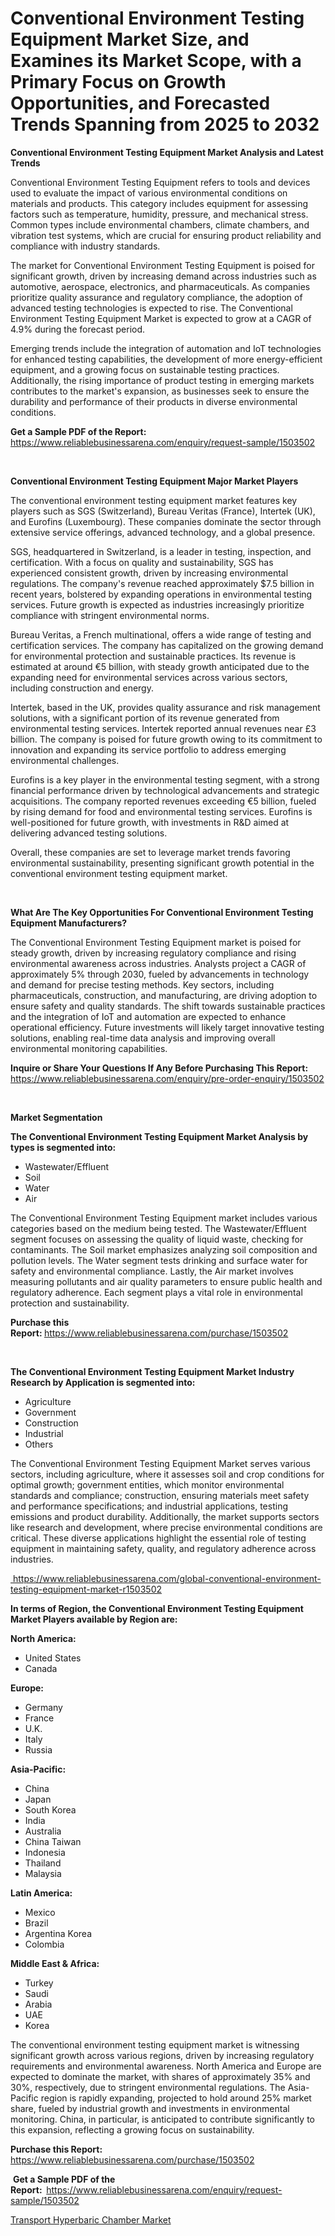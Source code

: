 <p><h1>Conventional Environment Testing Equipment Market Size, and Examines its Market Scope, with a Primary Focus on Growth Opportunities, and Forecasted Trends Spanning from 2025 to 2032</h1></p><p><strong>Conventional Environment Testing Equipment Market Analysis and Latest Trends</strong></p>
<p><p>Conventional Environment Testing Equipment refers to tools and devices used to evaluate the impact of various environmental conditions on materials and products. This category includes equipment for assessing factors such as temperature, humidity, pressure, and mechanical stress. Common types include environmental chambers, climate chambers, and vibration test systems, which are crucial for ensuring product reliability and compliance with industry standards.</p><p>The market for Conventional Environment Testing Equipment is poised for significant growth, driven by increasing demand across industries such as automotive, aerospace, electronics, and pharmaceuticals. As companies prioritize quality assurance and regulatory compliance, the adoption of advanced testing technologies is expected to rise. The Conventional Environment Testing Equipment Market is expected to grow at a CAGR of 4.9% during the forecast period. </p><p>Emerging trends include the integration of automation and IoT technologies for enhanced testing capabilities, the development of more energy-efficient equipment, and a growing focus on sustainable testing practices. Additionally, the rising importance of product testing in emerging markets contributes to the market's expansion, as businesses seek to ensure the durability and performance of their products in diverse environmental conditions.</p></p>
<p><strong>Get a Sample PDF of the Report:&nbsp;</strong> <a href="https://www.reliablebusinessarena.com/enquiry/request-sample/1503502?utm_campaign=2518&utm_medium=2&utm_source=Github&utm_content=ia&utm_term=23032025&utm_id=conventional-environment-testing-equipment">https://www.reliablebusinessarena.com/enquiry/request-sample/1503502</a></p>
<p>&nbsp;</p>
<p><strong>Conventional Environment Testing Equipment Major Market Players</strong></p>
<p><p>The conventional environment testing equipment market features key players such as SGS (Switzerland), Bureau Veritas (France), Intertek (UK), and Eurofins (Luxembourg). These companies dominate the sector through extensive service offerings, advanced technology, and a global presence.</p><p>SGS, headquartered in Switzerland, is a leader in testing, inspection, and certification. With a focus on quality and sustainability, SGS has experienced consistent growth, driven by increasing environmental regulations. The company's revenue reached approximately $7.5 billion in recent years, bolstered by expanding operations in environmental testing services. Future growth is expected as industries increasingly prioritize compliance with stringent environmental norms.</p><p>Bureau Veritas, a French multinational, offers a wide range of testing and certification services. The company has capitalized on the growing demand for environmental protection and sustainable practices. Its revenue is estimated at around €5 billion, with steady growth anticipated due to the expanding need for environmental services across various sectors, including construction and energy.</p><p>Intertek, based in the UK, provides quality assurance and risk management solutions, with a significant portion of its revenue generated from environmental testing services. Intertek reported annual revenues near £3 billion. The company is poised for future growth owing to its commitment to innovation and expanding its service portfolio to address emerging environmental challenges.</p><p>Eurofins is a key player in the environmental testing segment, with a strong financial performance driven by technological advancements and strategic acquisitions. The company reported revenues exceeding €5 billion, fueled by rising demand for food and environmental testing services. Eurofins is well-positioned for future growth, with investments in R&D aimed at delivering advanced testing solutions.</p><p>Overall, these companies are set to leverage market trends favoring environmental sustainability, presenting significant growth potential in the conventional environment testing equipment market.</p></p>
<p>&nbsp;</p>
<p><strong>What Are The Key Opportunities For Conventional Environment Testing Equipment Manufacturers?</strong></p>
<p><p>The Conventional Environment Testing Equipment market is poised for steady growth, driven by increasing regulatory compliance and rising environmental awareness across industries. Analysts project a CAGR of approximately 5% through 2030, fueled by advancements in technology and demand for precise testing methods. Key sectors, including pharmaceuticals, construction, and manufacturing, are driving adoption to ensure safety and quality standards. The shift towards sustainable practices and the integration of IoT and automation are expected to enhance operational efficiency. Future investments will likely target innovative testing solutions, enabling real-time data analysis and improving overall environmental monitoring capabilities.</p></p>
<p><strong>Inquire or Share Your Questions If Any Before Purchasing This Report:</strong> <a href="https://www.reliablebusinessarena.com/enquiry/pre-order-enquiry/1503502?utm_campaign=2518&utm_medium=2&utm_source=Github&utm_content=ia&utm_term=23032025&utm_id=conventional-environment-testing-equipment">https://www.reliablebusinessarena.com/enquiry/pre-order-enquiry/1503502</a></p>
<p>&nbsp;</p>
<p><strong>Market Segmentation</strong></p>
<p><strong>The Conventional Environment Testing Equipment Market Analysis by types is segmented into:</strong></p>
<p><ul><li>Wastewater/Effluent</li><li>Soil</li><li>Water</li><li>Air</li></ul></p>
<p><p>The Conventional Environment Testing Equipment market includes various categories based on the medium being tested. The Wastewater/Effluent segment focuses on assessing the quality of liquid waste, checking for contaminants. The Soil market emphasizes analyzing soil composition and pollution levels. The Water segment tests drinking and surface water for safety and environmental compliance. Lastly, the Air market involves measuring pollutants and air quality parameters to ensure public health and regulatory adherence. Each segment plays a vital role in environmental protection and sustainability.</p></p>
<p><strong>Purchase this Report:&nbsp;</strong><a href="https://www.reliablebusinessarena.com/purchase/1503502?utm_campaign=2518&utm_medium=2&utm_source=Github&utm_content=ia&utm_term=23032025&utm_id=conventional-environment-testing-equipment">https://www.reliablebusinessarena.com/purchase/1503502</a></p>
<p>&nbsp;</p>
<p><strong>The Conventional Environment Testing Equipment Market Industry Research by Application is segmented into:</strong></p>
<p><ul><li>Agriculture</li><li>Government</li><li>Construction</li><li>Industrial</li><li>Others</li></ul></p>
<p><p>The Conventional Environment Testing Equipment Market serves various sectors, including agriculture, where it assesses soil and crop conditions for optimal growth; government entities, which monitor environmental standards and compliance; construction, ensuring materials meet safety and performance specifications; and industrial applications, testing emissions and product durability. Additionally, the market supports sectors like research and development, where precise environmental conditions are critical. These diverse applications highlight the essential role of testing equipment in maintaining safety, quality, and regulatory adherence across industries.</p></p>
<p><a href="https://www.reliablebusinessarena.com/global-conventional-environment-testing-equipment-market-r1503502?utm_campaign=2518&utm_medium=2&utm_source=Github&utm_content=ia&utm_term=23032025&utm_id=conventional-environment-testing-equipment">&nbsp;https://www.reliablebusinessarena.com/global-conventional-environment-testing-equipment-market-r1503502</a></p>
<p><strong>In terms of Region, the Conventional Environment Testing Equipment Market Players available by Region are:</strong></p>
<p>
    <p> <strong> North America: </strong>
        <ul>
            <li>United States</li>
            <li>Canada</li>
        </ul>
        </p> 
    <p> <strong> Europe: </strong>
        <ul>
            <li>Germany</li>
            <li>France</li>
            <li>U.K.</li>
            <li>Italy</li>
            <li>Russia</li>
        </ul>
        </p> 
    <p> <strong> Asia-Pacific: </strong>
        <ul>
            <li>China</li>
            <li>Japan</li>
            <li>South Korea</li>
            <li>India</li>
            <li>Australia</li>
            <li>China Taiwan</li>
            <li>Indonesia</li>
            <li>Thailand</li>
            <li>Malaysia</li>
        </ul>
        </p> 
    <p> <strong> Latin America: </strong>
        <ul>
            <li>Mexico</li>
            <li>Brazil</li>
            <li>Argentina Korea</li>
            <li>Colombia</li>
        </ul>
        </p> 
    <p> <strong> Middle East & Africa: </strong>
        <ul>
            <li>Turkey</li>
            <li>Saudi</li>
            <li>Arabia</li>
            <li>UAE</li>
            <li>Korea</li>
        </ul>
    </p>
    </p>
<p><p>The conventional environment testing equipment market is witnessing significant growth across various regions, driven by increasing regulatory requirements and environmental awareness. North America and Europe are expected to dominate the market, with shares of approximately 35% and 30%, respectively, due to stringent environmental regulations. The Asia-Pacific region is rapidly expanding, projected to hold around 25% market share, fueled by industrial growth and investments in environmental monitoring. China, in particular, is anticipated to contribute significantly to this expansion, reflecting a growing focus on sustainability.</p></p>
<p><strong>Purchase this Report: </strong><a href="https://www.reliablebusinessarena.com/purchase/1503502?utm_campaign=2518&utm_medium=2&utm_source=Github&utm_content=ia&utm_term=23032025&utm_id=conventional-environment-testing-equipment">https://www.reliablebusinessarena.com/purchase/1503502</a></p>
<p>&nbsp;<strong>Get a Sample PDF of the Report:&nbsp;&nbsp;</strong><a href="https://www.reliablebusinessarena.com/enquiry/request-sample/1503502?utm_campaign=2518&utm_medium=2&utm_source=Github&utm_content=ia&utm_term=23032025&utm_id=conventional-environment-testing-equipment">https://www.reliablebusinessarena.com/enquiry/request-sample/1503502</a></p>
<p><strong></strong></p>
<p><p><a href="https://github.com/krinerstormy331/Market-Research-Report-List-1/blob/main/transport-hyperbaric-chamber-market.md?utm_campaign=2518&utm_medium=2&utm_source=Github&utm_content=ia&utm_term=23032025&utm_id=conventional-environment-testing-equipment">Transport Hyperbaric Chamber Market</a></p></p>